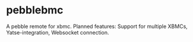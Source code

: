 pebblebmc
=========

A pebble remote for xbmc. Planned features: Support for multiple XBMCs, Yatse-integration, Websocket connection.
